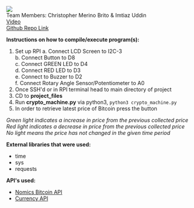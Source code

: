 ![](https://bitcoin.org/img/icons/logotop.svg?1637078881)  
Team Members: Christopher Merino Brito & Imtiaz Uddin  
[Video](example.com)  
[Github Repo Link](https://github.com/cmerino01/ee250-final-project)  

**Instructions on how to compile/execute program(s):**
1. Set up RPI
    a. Connect LCD Screen to I2C-3  
    b. Connect Button to D8  
    c. Connect GREEN LED to D4  
    d. Connect RED LED to D3  
    e. Connect to Buzzer to D2  
    f. Connect Rotary Angle Sensor/Potentiometer to A0  
2. Once SSH'd or in RPI terminal head to main directory of project
3. CD to **project_files**
4. Run **crypto_machine.py** via python3, `python3 crypto_machine.py`
5. In order to retrieve latest price of Bitcoin press the button

*Green light indicates a increase in price from the previous collected price*  
*Red light indicates a decrease in price from the previous collected price*  
*No light means the price has not changed in the given time period*  


**External libraries that were used:**
* time
* sys
* requests

**API's used:**
* [Nomics Bitcoin API](https://p.nomics.com/cryptocurrency-bitcoin-api)
* [Currency API](https://freecurrencyapi.net/documentation)
